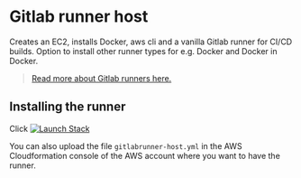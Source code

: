 # Gitlab runner host

Creates an EC2, installs Docker, aws cli and a vanilla Gitlab runner for CI/CD builds. Option to install other runner types for e.g. Docker and Docker in Docker.


> <a href="https://docs.gitlab.com/ee/ci/runners" target="_blank">Read more about Gitlab runners here.</a>

## Installing the runner
Click [![Launch Stack](https://cdn.rawgit.com/buildkite/cloudformation-launch-stack-button-svg/master/launch-stack.svg)](https://console.aws.amazon.com/cloudformation/home#/stacks/new?stackName=gitlab-runner&amp;templateURL=https://s3-eu-west-1.amazonaws.com/scaniadevtools-aws-templates/gitlabrunner-host.yml/gitlabrunner-host.yml) 

You can also upload the file `gitlabrunner-host.yml` in the AWS Cloudformation console of the AWS account where you want to have the runner.

